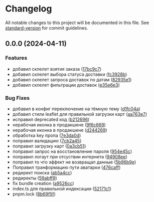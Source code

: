 # Changelog

All notable changes to this project will be documented in this file. See [standard-version](https://github.com/conventional-changelog/standard-version) for commit guidelines.

## 0.0.0 (2024-04-11)

### Features

- добавил склелет взятия заказа ([17bc9c7](https://github.com/KoninMikhail/fasty-package-delivery-courier-app/commit/17bc9c7da4ee65dff612bc9dfec9c7737316abae))
- добавил склелет выбора статуса доставки ([fc3928b](https://github.com/KoninMikhail/fasty-package-delivery-courier-app/commit/fc3928bd9e81b2aa6207ae13fd72e2da906819d1))
- добавил склелет запроса доставок по датам ([82935e1](https://github.com/KoninMikhail/fasty-package-delivery-courier-app/commit/82935e1a28ee05b03c09c2f9ae5c1e191d8b04e4))
- добавил склелет фильтрации доставок ([e35e6e3](https://github.com/KoninMikhail/fasty-package-delivery-courier-app/commit/e35e6e313e6062649ac9e968a31ce5cf973796bc))

### Bug Fixes

- добавил в конфиг переключение на тёмную тему ([d1fc04a](https://github.com/KoninMikhail/fasty-package-delivery-courier-app/commit/d1fc04acad348c22cfd6781f0f8006d4b531ca34))
- добавил стили leaflet для правильной загрузки карт ([aa763e7](https://github.com/KoninMikhail/fasty-package-delivery-courier-app/commit/aa763e791ee7c695861b907a965716e8aec2a98a))
- исправил deprecated код ([b212696](https://github.com/KoninMikhail/fasty-package-delivery-courier-app/commit/b2126961dd2aaa3f9d5f2c1e4a80cc92b01cb828))
- нерабочая иконка в продакшене ([9f6c669](https://github.com/KoninMikhail/fasty-package-delivery-courier-app/commit/9f6c669e2acbe5c58e46e34572b6734d798c537e))
- нерабочая иконка в продакшене ([d244269](https://github.com/KoninMikhail/fasty-package-delivery-courier-app/commit/d244269b92ec322169daa23d029d32df6e14462e))
- обработка key пропа ([7e3da0d](https://github.com/KoninMikhail/fasty-package-delivery-courier-app/commit/7e3da0db7c80d5fc62e5bd1cdac03c0346f75977))
- поправил валидацию ([7cb2a45](https://github.com/KoninMikhail/fasty-package-delivery-courier-app/commit/7cb2a4524b00ecf94f72e2da561af90b6aa0dd2e))
- поправил загрузку карт ([0a3cb51](https://github.com/KoninMikhail/fasty-package-delivery-courier-app/commit/0a3cb51b1a2a84a665145a21208968b7d172d29b))
- поправил запрос на восстановление пароля ([954e45c](https://github.com/KoninMikhail/fasty-package-delivery-courier-app/commit/954e45c367f0d829ffd4b5cfcfce6e680cc1169c))
- поправил логаут при отсуствии интернета ([94908ee](https://github.com/KoninMikhail/fasty-package-delivery-courier-app/commit/94908eec98b7b54bf483637118d90699d783ef53))
- поправил то что эффект не возвращал данные ([5b96b9e](https://github.com/KoninMikhail/fasty-package-delivery-courier-app/commit/5b96b9e93b1d548c816183168b230c9f7e6453f4))
- Поправил транформацию пути аватарки ([476caff](https://github.com/KoninMikhail/fasty-package-delivery-courier-app/commit/476caff83262782e40776fbf1b5db088367239dc))
- редирект поиска ([ab5a4cc](https://github.com/KoninMikhail/fasty-package-delivery-courier-app/commit/ab5a4cc2bf1c585d5809e8164f2a69b6c112c5c7))
- редиректы ([59abff9](https://github.com/KoninMikhail/fasty-package-delivery-courier-app/commit/59abff91cb734a8dfd01f2637d6b0113e73f6d03))
- fix bundle creation ([a9526cc](https://github.com/KoninMikhail/fasty-package-delivery-courier-app/commit/a9526ccf688c0c36f793ee981bd1e3a4f8880106))
- index.ts для правильной индексации ([52171c1](https://github.com/KoninMikhail/fasty-package-delivery-courier-app/commit/52171c1d0037ba9e6277826b5b782218dc03f6fd))
- pnpm.lock ([8b69f5f](https://github.com/KoninMikhail/fasty-package-delivery-courier-app/commit/8b69f5fd1bf0ecd5bb4851c1cfcd389ed34c43d0))
